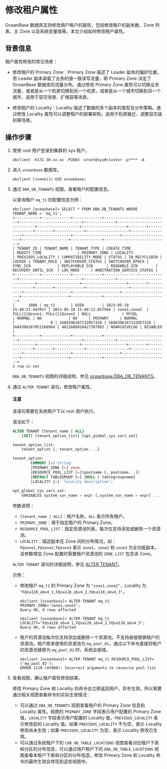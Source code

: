 # 修改租户属性

OceanBase 数据库支持修改用户租户的属性，包括修改租户的副本数、Zone 列表、主 Zone 以及系统变量值等。本文介绍如何修改租户属性。

## 背景信息

租户属性修改的常见场景：

* 修改租户的 Primary Zone：Primary Zone 描述了 Leader 副本的偏好位置，而 Leader 副本承载了业务的强一致读写流量，即 Primary Zone 决定了 OceanBase 数据库的流量分布。通过修改 Primary Zone 属性可以切换业务流量，或者是从一个机房切换到另一个机房，或者是从一个城市切换到另一个城市，适用于容灾场景、扩缩容等场景。

* 修改租户的 Locality：Locality 描述了数据的多个副本的类型及分布策略。通过修改 Locality 属性可以调整租户的部署架构，适用于机房搬迁、调整容灾级别等场景。

## 操作步骤

1. 使用 root 用户登录到集群的 sys 租户。

    ```shell
    obclient -h172.30.xx.xx -P2883 -uroot@sys#cluster -p**** -A
    ```

2. 进入 `oceanbase` 数据库。

    ```shell
    obclient [(none)]> USE oceanbase;
    ```

3. 通过 `DBA_OB_TENANTS` 视图，查看租户的配置信息。

   以查询租户 `mq_t1` 的配置信息为例：

    ```shell
    obclient [oceanbase]> SELECT * FROM DBA_OB_TENANTS WHERE TENANT_NAME = 'mq_t1';
    +-----------+-------------+-------------+----------------------------+----------------------------+--------------+------------------------------+-------------------+--------------------+--------+---------------+--------+-------------+-------------------+------------------+---------------------+---------------------+---------------------+---------------------+--------------+----------------------------+
    | TENANT_ID | TENANT_NAME | TENANT_TYPE | CREATE_TIME                | MODIFY_TIME                | PRIMARY_ZONE | LOCALITY                     | PREVIOUS_LOCALITY | COMPATIBILITY_MODE | STATUS | IN_RECYCLEBIN | LOCKED | TENANT_ROLE | SWITCHOVER_STATUS | SWITCHOVER_EPOCH | SYNC_SCN            | REPLAYABLE_SCN      | READABLE_SCN        | RECOVERY_UNTIL_SCN  | LOG_MODE     | ARBITRATION_SERVICE_STATUS |
    +-----------+-------------+-------------+----------------------------+----------------------------+--------------+------------------------------+-------------------+--------------------+--------+---------------+--------+-------------+-------------------+------------------+---------------------+---------------------+---------------------+---------------------+--------------+----------------------------+
    |      1006 | mq_t1       | USER        | 2023-05-18 15:48:57.447657 | 2023-05-18 15:49:12.857944 | zone1;zone2  | FULL{1}@zone1, FULL{1}@zone2 | NULL              | MYSQL              | NORMAL | NO            | NO     | PRIMARY     | NORMAL            |                0 | 1684396167132057328 | 1684396167132057328 | 1684396167051160964 | 4611686018427387903 | NOARCHIVELOG | DISABLED                   |
    +-----------+-------------+-------------+----------------------------+----------------------------+--------------+------------------------------+-------------------+--------------------+--------+---------------+--------+-------------+-------------------+------------------+---------------------+---------------------+---------------------+---------------------+--------------+----------------------------+
    1 row in set
    ```

    `DBA_OB_TENANTS` 视图的详细说明，参见 [oceanbase.DBA_OB_TENANTS](../../../7.reference/5.system-reference/4.system-view-of-mysql-mode/2.dictionary-view-of-mysql-mode/58.oceanbase-dba_ob_tenants-of-mysql-mode.md)。

4. 通过 `ALTER TENANT` 语句，修改租户属性。

    <main id="notice" type='notice'>
     <h4>注意</h4>
     <p>该语句需要在系统租户下以 root 用户执行。</p>
    </main>

    语法如下：

    ```sql
    ALTER TENANT {tenant_name | ALL}
        [SET] [tenant_option_list] [opt_global_sys_vars_set]

    tenant_option_list:
        tenant_option [, tenant_option ...]

    tenant_option:
            COMMENT [=]'string' 
            |PRIMARY_ZONE [=] zone 
            |RESOURCE_POOL_LIST [=](poolname [, poolname...]) 
            |DEFAULT TABLEGROUP [=] {NULL | tablegroupname}
            |LOCALITY [=] 'locality description';
      
    opt_global_sys_vars_set:
        VARIABLES system_var_name = expr [,system_var_name = expr] ...
    ```

    参数说明：

    * `{tenant_name | ALL}`：租户名称，`ALL` 表示所有租户。
    * `PRIMARY_ZONE`：用于指定租户的 Primary Zone。
    * `RESOURCE_POOL_LIST`：指定资源池列表。每次仅支持添加或删除一个资源池。
    * `LOCALITY`：描述副本在 Zone 间的分布情况，如：`F@zone1,F@zone2,F@zone3` 表示 `zone1`、`zone2` 和 `zone3` 为全功能副本。该参数增加 Zone 配置时需要租户资源池的 `ZONE_LIST` 包含该 Zone。

    `ALTER TENANT` 语句的详细说明，参见 [ALTER TENANT](../../../7.reference/4.development-reference/1.sql-syntax/1.system-tenants/5.alter-tenant.md)。

    示例：

    * 修改租户 `mq_t1` 的 Primary Zone 为 `"zone1,zone2"`，Locality 为 `"F@sa128_obv4_1,F@sa128_obv4_2,F@sa128_obv4_3"`。

        ```shell
        obclient [oceanbase]> ALTER TENANT mq_t1 PRIMARY_ZONE='zone1,zone2';
        Query OK, 0 rows affected

        obclient [oceanbase]> ALTER TENANT mq_t1 LOCALITY="F@sa128_obv4_1,F@sa128_obv4_2,F@sa128_obv4_3";
        Query OK, 0 rows affected
        ```

    * 租户的资源池每次仅支持添加或删除一个资源池。不支持直接替换租户的资源池。租户原来使用的资源池为 `mq_pool_01`，通过以下命令直接将租户的资源池替换为 `mq_pool_02` 时，系统会报错。

        ```shell
        obclient [oceanbase]> ALTER TENANT mq_t1 RESOURCE_POOL_LIST=('mq_pool_02');
        ERROR 1210 (HY000): Incorrect arguments to resource pool list
        ```

5. 查看视图，确认租户属性修改结果。

   修改 Primary Zone 和 Locality 的命令会立即返回用户，异步生效。所以需要通过相关视图查看命令的实际生效情况：

   * 可以通过 `DBA_OB_TENANTS` 视图查看租户的 Primary Zone 信息和 Locality 属性。视图的 `PRIMARY_ZONE` 字段表示用户配置的 Primary Zone 值，`LOCALITY` 字段表示用户配置的 Locality 值，`PREVIOUS_LOCALITY` 表示修改前的 Locality 值。如果 `PREVIOUS_LOCALITY` 不为空，表示 Locality 修改尚未生效；如果 `PREVIOUS_LOCALITY` 为空，表示 Locality 修改已生效。
   * 可以通过系统租户下的 `CDB_OB_TABLE_LOCATIONS` 视图查看对应租户下表和分区的分布信息，可以通过用户租户下的 `DBA_OB_TABLE_LOCATIONS` 视图查看本租户下表和分区的分布信息。修改 Primary Zone 和 Locality 命令的最终生效会体现到这些视图中。
